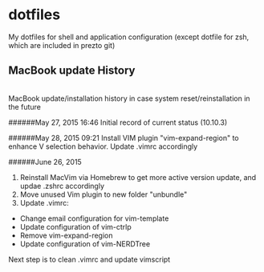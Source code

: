 # dotfiles
My dotfiles for shell and application configuration (except dotfile for zsh, which are included in prezto git)

## MacBook update History
<br />
MacBook update/installation history in case system reset/reinstallation in the future

######May 27, 2015 16:46
Initial record of current status (10.10.3)

######May 28, 2015 09:21
Install VIM plugin "vim-expand-region" to enhance V selection behavior. Update .vimrc accordingly

######June 26, 2015 
1. Reinstall MacVim via Homebrew to get more active version update, and updae .zshrc accordingly
2. Move unused Vim plugin to new folder "unbundle" 
3. Update .vimrc:
  * Change email configuration for vim-template
  * Update configuration of vim-ctrlp
  * Remove vim-expand-region
  * Update configuration of vim-NERDTree

Next step is to clean .vimrc and update vimscript
